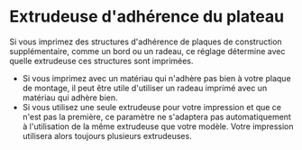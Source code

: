 Extrudeuse d'adhérence du plateau
===

Si vous imprimez des structures d'adhérence de plaques de construction supplémentaire, comme un bord ou un radeau, ce réglage détermine avec quelle extrudeuse ces structures sont imprimées.

* Si vous imprimez avec un matériau qui n'adhère pas bien à votre plaque de montage, il peut être utile d'utiliser un radeau imprimé avec un matériau qui adhère bien.
* Si vous utilisez une seule extrudeuse pour votre impression et que ce n'est pas la première, ce paramètre ne s'adaptera pas automatiquement à l'utilisation de la même extrudeuse que votre modèle. Votre impression utilisera alors toujours plusieurs extrudeuses.
